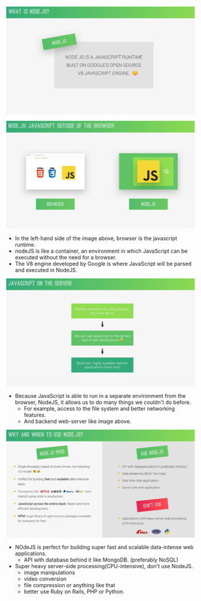 ![Alt what is nodejs ](pic/bandicam%202022-09-26%2001-49-50-307.jpg)

![Alt javascript outside of the browser ](pic/bandicam%202022-09-26%2001-50-04-633.jpg)

- In the left-hand side of the image above, browser is the javascript runtime.
- nodeJS is like a container, an environment in which JavaScript can be executed without the need for a browser.
- The V8 engine developed by Google is where JavaScript will be parsed and executed in NodeJS.

![Alt javascript on the server ](pic/bandicam%202022-09-26%2001-50-14-004.jpg)

- Because JavaScript is able to run in a separate environment from the browser, NodeJS, it allows us to do many things we couldn't do before.
  - For example, access to the file system and better networking features.
  - And backend web-server like image above.

![Alt why and when to use nodejs ](pic/bandicam%202022-09-26%2001-50-34-330.jpg)

- NOdeJS is perfect for building super fast and scalable data-intense web applications.
  - API with database behind it like MongoDB. (preferably NoSQL)
- Super heavy server-side processing(CPU-intensive), don't use NodeJS.
  - image manipulations
  - video conversion
  - file compression or anything like that
  - better use Ruby on Rails, PHP or Python.

